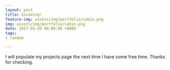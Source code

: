 ```yaml
---
layout: post
title: Incoming!
feature-img: assets/img/portfolio/cabin.png
img: assets/img/portfolio/cabin.png
date: 2017-05-26 00:00:00 +0000
tags:
- random

---
```

I will populate my projects page the next time I have some free time. Thanks for checking.